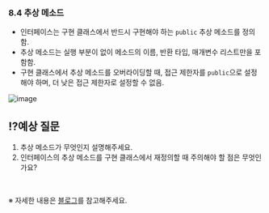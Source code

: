 ### 8.4 추상 메소드
- 인터페이스는 구현 클래스에서 반드시 구현해야 하는 `public` 추상 메소드를 정의함.
- 추상 메소드는 실행 부분이 없이 메소드의 이름, 반환 타입, 매개변수 리스트만을 포함함.
- 구현 클래스에서 추상 메소드를 오버라이딩할 때, 접근 제한자를 `public`으로 설정해야 하며, 더 낮은 접근 제한자로 설정할 수 없음.

![image](https://github.com/user-attachments/assets/282faef8-bab3-4342-a056-f8d40782a836)

## ⁉️예상 질문

1. 추상 메소드가 무엇인지 설명해주세요.
2. 인터페이스의 추상 메소드를 구현 클래스에서 재정의할 때 주의해야 할 점은 무엇인가요?

&nbsp;

※ 자세한 내용은 [블로그](https://mandusitstudy.tistory.com/340)를 참고해주세요.
